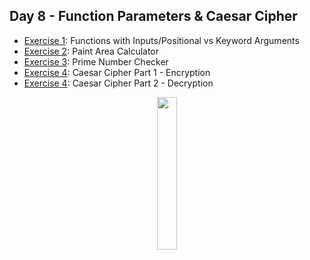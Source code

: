 ## Day 8 - Function Parameters & Caesar Cipher

- [Exercise 1](https://github.com/Sissaz/python-100-days/blob/main/day-01-100/day08/functions-positional-arguments.ipynb): Functions with Inputs/Positional vs Keyword Arguments
- [Exercise 2](https://github.com/Sissaz/python-100-days/blob/main/day-01-100/day08/paint-area-calculator.ipynb): Paint Area Calculator
- [Exercise 3](https://github.com/Sissaz/python-100-days/blob/main/day-01-100/day08/prime-number-checker.ipynb): Prime Number Checker
- [Exercise 4](https://github.com/Sissaz/python-100-days/blob/main/day-01-100/day08/caesar-cipher-part-1-encryption.ipynb): Caesar Cipher Part 1 - Encryption
- [Exercise 4](https://github.com/Sissaz/python-100-days/blob/main/day-01-100/day08/caesar-cipher-part-2-decryption.ipynb): Caesar Cipher Part 2 - Decryption

<div align="center">
<a href="https://github.com/Sissaz" > <img width="25%"  src="https://cdn.discordapp.com/attachments/589442956021465142/971192953840222258/Sissasz.png" /></a>
</div>


